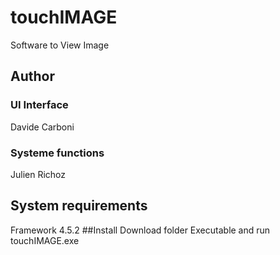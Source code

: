 # touchIMAGE
Software to View Image
## Author
### UI Interface
Davide Carboni
### Systeme functions
Julien Richoz
## System requirements
Framework 4.5.2
##Install
Download folder Executable and run touchIMAGE.exe
